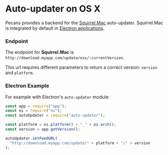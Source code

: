 # Auto-updater on OS X

Pecans provides a backend for the [Squirrel.Mac](https://github.com/Squirrel/Squirrel.Mac) auto-updater. Squirrel.Mac is integrated by default in [Electron applications](https://github.com/atom/electron).

### Endpoint

The endpoint for **Squirrel.Mac** is `http://download.myapp.com/update/osx/:currentVersion`.

This url requires different parameters to return a correct version: `version` and `platform`.

### Electron Example

For example with Electron's `auto-updater` module:

```js
const app = require("app");
const os = require("os");
const autoUpdater = require("auto-updater");

const platform = os.platform() + "_" + os.arch();
const version = app.getVersion();

autoUpdater.setFeedURL(
  "http://download.myapp.com/update/" + platform + "/" + version
);
```

